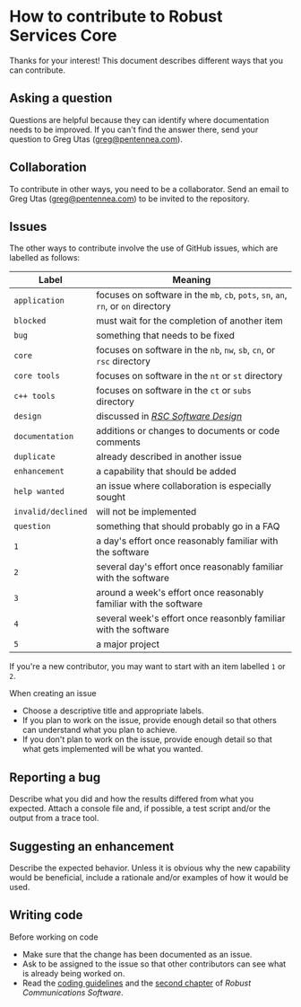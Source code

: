 # How to contribute to Robust Services Core

Thanks for your interest!  This document describes different ways that you can contribute.

## Asking a question
Questions are helpful because they can identify where documentation needs to be improved.
If you can't find the answer there, send your question to Greg Utas (greg@pentennea.com).

## Collaboration
To contribute in other ways, you need to be a collaborator.  Send an email to Greg Utas
(greg@pentennea.com) to be invited to the repository.

## Issues

The other ways to contribute involve the use of GitHub issues, which are labelled as follows:

Label | Meaning
------|--------
`application` | focuses on software in the `mb`, `cb`, `pots`, `sn`, `an`, `rn`, or `on` directory
`blocked` | must wait for the completion of another item
`bug` | something that needs to be fixed
`core` | focuses on software in the `nb`, `nw`, `sb`, `cn`, or `rsc` directory
`core tools` | focuses on software in the `nt` or `st` directory
`c++ tools` | focuses on software in the `ct` or `subs` directory
`design` | discussed in [_RSC Software Design_](/docs/RSC-Software-Design.pdf)
`documentation` | additions or changes to documents or code comments
`duplicate` | already described in another issue
`enhancement` | a capability that should be added
`help wanted` | an issue where collaboration is especially sought
`invalid/declined` | will not be implemented
`question` | something that should probably go in a FAQ
`1` | a day's effort once reasonably familiar with the software
`2` | several day's effort once reasonably familiar with the software
`3` | around a week's effort once reasonably familiar with the software
`4` | several week's effort once reasonbly familiar with the software
`5` | a major project

If you're a new contributor, you may want to start with an item labelled `1` or `2`.

When creating an issue
- Choose a descriptive title and appropriate labels.
- If you plan to work on the issue, provide enough detail so that others can
understand what you plan to achieve.
- If you don't plan to work on the issue, provide enough detail so that what
gets implemented will be what you wanted.

## Reporting a bug
Describe what you did and how the results differed from what you expected.  Attach a
console file and, if possible, a test script and/or the output from a trace tool.

## Suggesting an enhancement
Describe the expected behavior.  Unless it is obvious why the new capability would be
beneficial, include a rationale and/or examples of how it would be used.

## Writing code
Before working on code
- Make sure that the change has been documented as an issue.
- Ask to be assigned to the issue so that other contributors can see what is already
being worked on.
- Read the [coding guidelines](/docs/RSC-Coding-Guidelines.md) and the [second
chapter](/docs/RCS-chapter-2.pdf) of *Robust Communications Software*.
